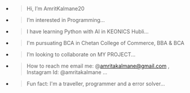 - > Hi, I’m AmritKalmane20
- > I’m interested in Programming...
- > I have learning Python with AI in KEONICS Hubli...
- > I'm pursuating BCA in Chetan College of Commerce, BBA & BCA 
- > I’m looking to collaborate on MY PROJECT...
- > How to reach me email me: @amritakalmane@gmail.com , Instagram Id: @amritakalmane ...
- > Fun fact: I'm a traveller, programmer and a error solver...

<!---
AmritKalmane20/AmritKalmane20 is a ✨ special ✨ repository because its `README.md` (this file) appears on your GitHub profile.
You can click the Preview link to take a look at your changes.
--->
